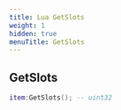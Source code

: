 ```yaml
---
title: Lua GetSlots
weight: 1
hidden: true
menuTitle: GetSlots
---
```

## GetSlots
```lua
item:GetSlots(); -- uint32
```